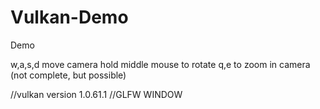 # Vulkan-Demo
Demo

w,a,s,d move camera
hold middle mouse to rotate
q,e to zoom in camera (not complete, but possible)

//vulkan version 1.0.61.1
//GLFW WINDOW
